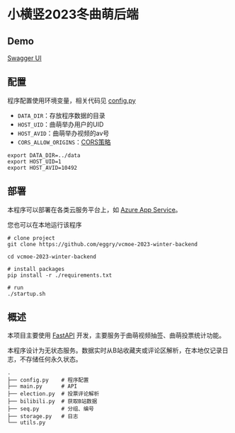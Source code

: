 # 小横竖2023冬曲萌后端
## Demo
[Swagger UI](https://vc-moe-202301.azurewebsites.net/docs)
## 配置
程序配置使用环境变量，相关代码见 [config.py](./src/config.py)

- `DATA_DIR`：存放程序数据的目录
- `HOST_UID`：曲萌举办用户的UID
- `HOST_AVID`：曲萌举办视频的av号
- `CORS_ALLOW_ORIGINS`：[CORS策略](https://developer.mozilla.org/zh-CN/docs/Web/HTTP/CORS)

```shell
export DATA_DIR=../data
export HOST_UID=1
export HOST_AVID=10492
```
## 部署
本程序可以部署在各类云服务平台上，如 [Azure App Service](https://azure.microsoft.com/en-us/pricing/details/app-service/windows/)。

您也可以在本地运行该程序
```shell
# clone project
git clone https://github.com/eggry/vcmoe-2023-winter-backend

cd vcmoe-2023-winter-backend

# install packages
pip install -r ./requirements.txt

# run 
./startup.sh
```

## 概述
本项目主要使用 [FastAPI](https://fastapi.tiangolo.com/zh/) 开发，主要服务于曲萌视频抽签、曲萌投票统计功能。

本程序设计为无状态服务。数据实时从B站收藏夹或评论区解析，在本地仅记录日志，不存储任何永久状态。

```
.
├── config.py    # 程序配置
├── main.py      # API
├── election.py  # 投票评论解析
├── bilibili.py  # 获取B站数据
├── seq.py       # 分组、编号
├── storage.py   # 日志
└── utils.py     
```




